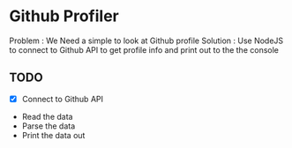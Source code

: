# Github Profiler

Problem : We Need a simple to look at Github profile
Solution : Use NodeJS to connect to Github API to get profile info and print out to the the console

## TODO
* [X] Connect to Github API
* Read the data
* Parse the data
* Print the data out

